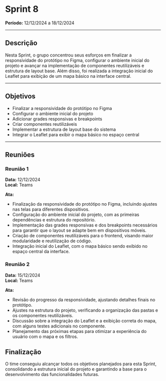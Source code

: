 # Sprint 8

**Período:** 12/12/2024 a 18/12/2024

---

## Descrição

Nesta Sprint, o grupo concentrou seus esforços em finalizar a responsividade do protótipo no Figma, configurar o ambiente inicial do projeto e avançar na implementação de componentes reutilizáveis e estrutura de layout base. Além disso, foi realizada a integração inicial do Leaflet para exibição de um mapa básico na interface central.

---

## Objetivos

- Finalizar a responsividade do protótipo no Figma  
- Configurar o ambiente inicial do projeto  
- Adicionar grades responsivas e breakpoints  
- Criar componentes reutilizáveis  
- Implementar a estrutura de layout base do sistema  
- Integrar o Leaflet para exibir o mapa básico no espaço central  

---

## Reuniões

### Reunião 1

**Data:** 12/12/2024  
**Local:** Teams  

**Ata:**  
- Finalização da responsividade do protótipo no Figma, incluindo ajustes nas telas para diferentes dispositivos.  
- Configuração do ambiente inicial do projeto, com as primeiras dependências e estrutura do repositório.  
- Implementação das grades responsivas e dos breakpoints necessários para garantir que o layout se adapte bem em dispositivos móveis.  
- Criação de componentes reutilizáveis para o frontend, visando maior modularidade e reutilização de código.  
- Integração inicial do Leaflet, com o mapa básico sendo exibido no espaço central da interface.  

### Reunião 2

**Data:** 15/12/2024  
**Local:** Teams  

**Ata:**  
- Revisão do progresso da responsividade, ajustando detalhes finais no protótipo.  
- Ajustes na estrutura do projeto, verificando a organização das pastas e os componentes reutilizáveis.  
- Discussão sobre a integração do Leaflet e a exibição correta do mapa, com alguns testes adicionais no componente.  
- Planejamento das próximas etapas para otimizar a experiência do usuário com o mapa e os filtros.  


## Finalização

O time conseguiu alcançar todos os objetivos planejados para esta Sprint, consolidando a estrutura inicial do projeto e garantindo a base para o desenvolvimento das funcionalidades futuras.
